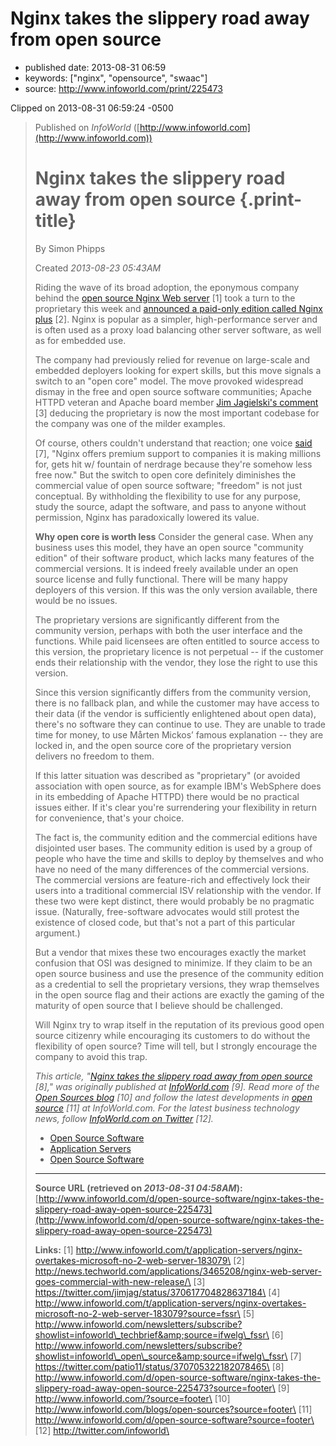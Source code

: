 # Nginx takes the slippery road away from open source

- published date: 2013-08-31 06:59
- keywords: ["nginx", "opensource", "swaac"]
- source: http://www.infoworld.com/print/225473




Clipped on 2013-08-31 06:59:24 -0500

<!--more-->

> Published on *InfoWorld*
> ([http://www.infoworld.com](http://www.infoworld.com))
> 
> 
> Nginx takes the slippery road away from open source {.print-title}
> ===================================================
> 
> By Simon Phipps
> 
> Created *2013-08-23 05:43AM*
> 
> Riding the wave of its broad adoption, the eponymous company behind the
> [open source Nginx Web server](http://www.infoworld.com/t/application-servers/nginx-overtakes-microsoft-no-2-web-server-183079) [1] took a turn to the proprietary this week and [announced a paid-only edition called Nginx plus](http://news.techworld.com/applications/3465208/nginx-web-server-goes-commercial-with-new-release/)
> [2]. Nginx is popular as a simpler, high-performance server and is often
> used as a proxy load balancing other server software, as well as for
> embedded use.
> 
> The company had previously relied for revenue on large-scale and
> embedded deployers looking for expert skills, but this move signals a
> switch to an "open core" model. The move provoked widespread dismay in
> the free and open source software communities; Apache HTTPD veteran and
> Apache board member [Jim Jagielski's comment](https://twitter.com/jimjag/status/370617704828637184) [3]
> deducing the proprietary is now the most important codebase for the
> company was one of the milder examples.
> 
> Of course, others couldn't understand that reaction; one voice
> [said](https://twitter.com/patio11/status/370705322182078465) [7],
> "Nginx offers premium support to companies it is making millions for,
> gets hit w/ fountain of nerdrage because they're somehow less free now."
> But the switch to open core definitely diminishes the commercial value
> of open source software; "freedom" is not just conceptual. By
> withholding the flexibility to use for any purpose, study the source,
> adapt the software, and pass to anyone without permission, Nginx has
> paradoxically lowered its value.
> 
> **Why open core is worth less**
> Consider the general case. When any business uses this model, they have
> an open source "community edition" of their software product, which
> lacks many features of the commercial versions. It is indeed freely
> available under an open source license and fully functional. There will
> be many happy deployers of this version. If this was the only version
> available, there would be no issues.
> 
> The proprietary versions are significantly different from the community
> version, perhaps with both the user interface and the functions. While
> paid licensees are often entitled to source access to this version, the
> proprietary licence is not perpetual -- if the customer ends their
> relationship with the vendor, they lose the right to use this version.
> 
> Since this version significantly differs from the community version,
> there is no fallback plan, and while the customer may have access to
> their data (if the vendor is sufficiently enlightened about open data),
> there's no software they can continue to use. They are unable to trade
> time for money, to use Mårten Mickos’ famous explanation -- they are
> locked in, and the open source core of the proprietary version delivers
> no freedom to them.
> 
> If this latter situation was described as "proprietary" (or avoided
> association with open source, as for example IBM's WebSphere does in its
> embedding of Apache HTTPD) there would be no practical issues either. If
> it's clear you're surrendering your flexibility in return for
> convenience, that's your choice.
> 
> The fact is, the community edition and the commercial editions have
> disjointed user bases. The community edition is used by a group of
> people who have the time and skills to deploy by themselves and who have
> no need of the many differences of the commercial versions. The
> commercial versions are feature-rich and effectively lock their users
> into a traditional commercial ISV relationship with the vendor. If these
> two were kept distinct, there would probably be no pragmatic issue.
> (Naturally, free-software advocates would still protest the existence of
> closed code, but that's not a part of this particular argument.)
> 
> But a vendor that mixes these two encourages exactly the market
> confusion that OSI was designed to minimize. If they claim to be an open
> source business and use the presence of the community edition as a
> credential to sell the proprietary versions, they wrap themselves in the
> open source flag and their actions are exactly the gaming of the
> maturity of open source that I believe should be challenged.
> 
> Will Nginx try to wrap itself in the reputation of its previous good
> open source citizenry while encouraging its customers to do without the
> flexibility of open source? Time will tell, but I strongly encourage the
> company to avoid this trap.
> 
> *This article, "[Nginx takes the slippery road away from open source](http://www.infoworld.com/d/open-source-software/nginx-takes-the-slippery-road-away-open-source-225473?source=footer) [8]," was originally published at [InfoWorld.com](http://www.infoworld.com/?source=footer) [9]. Read more of the [Open Sources blog](http://www.infoworld.com/blogs/open-sources?source=footer) [10] and follow the latest developments in [open source](http://www.infoworld.com/d/open-source-software?source=footer) [11] at InfoWorld.com. For the latest business technology news, follow [InfoWorld.com on Twitter](http://twitter.com/infoworld) [12].*
> 
> -   [Open Source Software](/category/channels/open-source-software)
> -   [Application Servers](/t/application-servers)
> -   [Open Source Software](/t/open-source-software)
> 
> * * * * *
> 
> **Source URL (retrieved on *2013-08-31 04:58AM*):**
> [http://www.infoworld.com/d/open-source-software/nginx-takes-the-slippery-road-away-open-source-225473](http://www.infoworld.com/d/open-source-software/nginx-takes-the-slippery-road-away-open-source-225473)
> 
> **Links:**
> [1]
> http://www.infoworld.com/t/application-servers/nginx-overtakes-microsoft-no-2-web-server-183079\
>  [2]
> http://news.techworld.com/applications/3465208/nginx-web-server-goes-commercial-with-new-release/\
>  [3] https://twitter.com/jimjag/status/370617704828637184\
>  [4]
> http://www.infoworld.com/t/application-servers/nginx-overtakes-microsoft-no-2-web-server-183079?source=fssr\
>  [5]
> http://www.infoworld.com/newsletters/subscribe?showlist=infoworld\_techbrief&amp;source=ifwelg\_fssr\
>  [6]
> http://www.infoworld.com/newsletters/subscribe?showlist=infoworld\_open\_source&amp;source=ifwelg\_fssr\
>  [7] https://twitter.com/patio11/status/370705322182078465\
>  [8]
> http://www.infoworld.com/d/open-source-software/nginx-takes-the-slippery-road-away-open-source-225473?source=footer\
>  [9] http://www.infoworld.com/?source=footer\
>  [10] http://www.infoworld.com/blogs/open-sources?source=footer\
>  [11] http://www.infoworld.com/d/open-source-software?source=footer\
>  [12] http://twitter.com/infoworld\
> 
